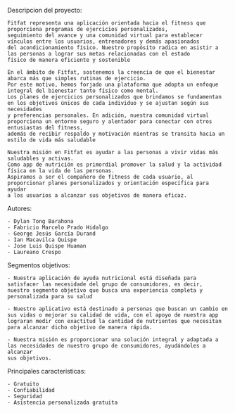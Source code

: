 Descripcion del proyecto:

	Fitfat representa una aplicación orientada hacia el fitness que proporciona programas de ejercicios personalizados, 
	seguimiento del avance y una comunidad virtual para establecer vínculos entre los usuarios, entrenadores y demás apasionados 
	del acondicionamiento físico. Nuestro propósito radica en asistir a las personas a lograr sus metas relacionadas con el estado 
	físico de manera eficiente y sostenible

	En el ámbito de Fitfat, sostenemos la creencia de que el bienestar abarca más que simples rutinas de ejercicio. 
	Por este motivo, hemos forjado una plataforma que adopta un enfoque integral del bienestar tanto físico como mental. 
	Los planes de ejercicios personalizados que brindamos se fundamentan en los objetivos únicos de cada individuo y se ajustan según sus necesidades 
	y preferencias personales. En adición, nuestra comunidad virtual proporciona un entorno seguro y alentador para conectar con otros entusiastas del fitness, 
	además de recibir respaldo y motivación mientras se transita hacia un estilo de vida más saludable

	Nuestra misión en Fitfat es ayudar a las personas a vivir vidas más saludables y activas. 
	Como app de nutrición es primordial promover la salud y la actividad física en la vida de las personas. 
	Aspiramos a ser el compañero de fitness de cada usuario, al proporcionar planes personalizados y orientación específica para ayudar 
	a los usuarios a alcanzar sus objetivos de manera eficaz.


Autores:
	
	- Dylan Tong Barahona
	- Fabricio Marcelo Prado Hidalgo
	- George Jesús García Durand
	- Ian Macavilca Quispe
	- Jose Luis Quispe Huaman
	- Laureano Crespo

Segmentos objetivos:
	
	- Nuestra aplicación de ayuda nutricional está diseñada para satisfacer las necesidade del grupo de consumidores, es decir, 
	nuestro segmento objetivo que busca una experiencia completa y personalizada para su salud

	- Nuestro aplicativo está destinado a personas que buscan un cambio en sus vidas o mejorar su calidad de vida, con el apoyo de nuestra app 
	lograran medir con exactitud la cantidad de nutrientes que necesitan para alcanzar dicho objetivo de manera rápida.

	- Nuestra misión es proporcionar una solución integral y adaptada a las necesidades de nuestro grupo de consumidores, ayudándoles a alcanzar 
	sus objetivos.

	
Principales caracteristicas:
	
	- Gratuito
	- Confiabilidad
	- Seguridad
	- Asistencia personalizada gratuita
 

